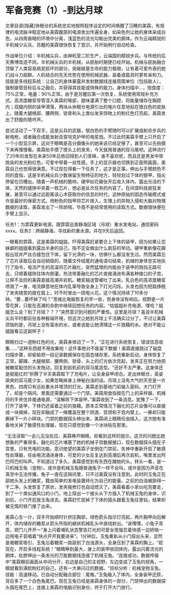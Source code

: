 # 军备竞赛（1）-到达月球

文章目录[隐藏]休眠仓的系统忠实地按照程序设定的时间唤醒了沉睡的美霖，有规律的电流脉冲稳定地从美霖腹部的电源发出传遍全身，如染色剂让她的身体染成白色，从四周昏暗的环境中分离，浅蓝色的流光勾勒出完美的胴体。作为云端精锐的半机械少尖兵，苏醒的美霖很快恢复了意识，并开始例行自动检查。

作战单位介绍：半机械尖兵，由神机营二阶生产，云端国的精锐步兵。与传统的后天赛博改造不同，半机械尖兵的半机械，从胚胎时期便已经开始。机械与胚胎融合顶替了人类容易病变损坏的部分，突破碳基生命的能力极限，让有着可爱外表的她们战斗力超群。人机结合的先天优势在使用机械武器、装备或载具时更有亲和力。技能是多线程系统：让自己的身体暴露并发射数据线连接周围单位（包括敌人），强制接管目标后与之融合，并获得其技能或特殊的能力。身体扫描中…，饱食度：75%正常，电量：90%正常。由于是苏醒后第一次恢复，系统使用常规补充方式。高浓度糖浆导管深入美霖的喉部，甜味灌满了整个口腔，将能量储存在胸腔内；双腿内侧的装甲滑落，两块从休眠仓电源引出的电片任意地贴在银白色的皮肤上，随着大腿根部、腰两侧、锁骨和头上类似发夹饰物上的粉红色灯亮起，美霖发出了舒服的嗯哼声。

尝试活动了一下双手，这是尖兵的武器，银白色的手臂随时可以扩展成射杀步兵的射电枪，或者融合成能发射击穿坦克护甲的电浆炮。不过此时美霖手臂上只开启了一个小型显示屏，这对于眼睛是高分摄像头的她来说已经足够了，甚至可以先拍摄下来再慢慢看。美霖抬手摸了摸头上的发夹，今天就用普通的双马尾吧。这种流行了20年的发型在未来50年后依旧得到人们青睐，谁不喜欢呢，而且还是黑发中带挑染的发光粉红色，可爱中带着一丝性感。手上的显示器也切换到正面照画面，美霖自己也觉得很满意。不过现在得看一下任务了，这才是正事。伸出与手臂颜色不同的食指，这是半机械尖兵少数保留生物特征的地方，轻轻划过下体的银甲，指尖停留在凹槽出。随着一声机械的脆响，硬甲如花瓣张开后收入体内，露出光洁的下体，天然的缝隙中夹着一枚芯片，想必是此次任务的内容了。在间谍科技疯狂发展，甚至可以通过远距离读心术获取你的信息的时代，这种原始的固态传输模式或许是最好的保密方式。用粉色的指甲将芯片按入，生理上的异物入侵和大脑对物理数据的读取，美霖发出了一阵娇喘，毕竟不是经常使用的读取方式。数据很快便在手臂上显示。

任务1：为霏霖更新电源，跟霏霖巡查静海区域（月球）重水发电站，通信密码xxxx。任务2：跨越静海，寻找新的重水源。并在9天后返回。

一眼看到霏霖，这是美霖的姐姐，吓得美霖赶紧要合上下体的装甲，因为如果让恋妹癖的姐姐看到露出半身的自己，指不定会做出什么疯狂的举动。硬甲重新像花瓣般出现并严丝合缝包住下体，留下光滑的一块，仿佛什么都没发生过。然而美霖忘了芯片读取后会自动销毁的，随着文件结尾的通电语句结束，机械的身体忠实地执行了指令，电流产生的高温将芯片融化，突然猛增的内能由于装甲的阻挡无路可去，只顺着缝隙往体内倒灌。热流带着融化的芯片直接涌进布满各种接口的子宫，让猝不及防的美霖直接高潮并宕机。糖浆输送管被吐了出来，乳白色的高浓度糖浆喷溅了一身，电流肆意地在体内乱窜导致全身上下灯光闪烁，头发也因为短路挣脱了发夹随意的披在肩上，时不时冒出一团电火花。这个情况持续了10多分钟。“要…要坏掉了吗？”思维比电脑恢复的早一些，但身体没有响应。视野是一片雪花屏，只能在高潮的余韵中继续回想任务的内容。“给姐姐补充电源，嘿哈？姐姐怎么会？到了月球？？？”突然意识到问题的严重性。这里是月球？虽说半机械尖兵平时都前往各种极端环境，但这次让她到月球上干活确实过分了。不过让美霖烦恼的是，月球上没有富余的水，或者说能让她清理这一片狼藉的水。绝对不能让姐姐看见这副样子！

眼睛扫过一道粉红色的光，美霖身体动了一下。“正在进行系统恢复，错误信息收集……”这种东西就不用收集啦！这件事绝对不能留下数据！美霖直接跳过了磁盘扫描步骤，却偷偷把一段记录数据保存在固态储存里。系统重新启动，身体恢复了正常，脚踝、大腿根部、腰两侧、锁骨、头上的灯光依次亮起，发夹正在努力地把被糖浆黏住的头发拖动，回复到宕机前的双马尾造型。“还好不太严重。这身体还是挺能扛的”折腾了半天美霖取下了充电片，让全身装甲闭合。走出休眠仓，英姿飒爽的双马尾少女，如果忽略掉身上神秘白浊的话。月球上没有大气的天空是一片黑色，四周只有远处重水井塔顶的灯光。美霖走到基地门前输入密码，大门打开了，却是个隔间。里面还需要通过一个门禁。美霖用食指按在门上的采样器，机械将的手夹住并接通电源，“请解除下体装甲。”美霖收到了一条消息。犹豫了一下，打开了装甲，下体仍还留着之前的狼藉。原本正常情况下融化的芯片会像可以直接成一块揭掉，现在却融成了一摊覆盖在整个阴道、宫颈和子宫内壁上，一撕却只能撕掉下一片小碎块。门禁的数据探头伸出来，美霖闭上眼睛任由插入，这次她有准备地关掉了敏感性处理器，现在只感觉到像一个冰块贴在那里。

“无法读取”一会儿见没反应，美霖睁开眼睛，却看到这样的提示。这次的问题比她想象的严重得多。融化的芯片堵塞了她的机械子宫数据接口，现在数据探头插在子宫里，只有充电的功能。意识绝望的美霖子坐倒在门禁前，失神中重新开启了敏感性处理器，任由电流涌进身体，可爱的少女反复达到高潮后再次宕机，嘴里发出阿巴阿巴的叫声。不知道过了多久，美霖感觉到有东西在蹭她的头。转头一看，是一只机械玉兔（宠物）。或许是机械玉兔跟普通兔子一样不会叫，或许是因为声音在真空中无法传播，兔子一直在这隔间里，只不过美霖没有注意到。此时的玉兔正在舔她头发上的糖浆，籍由简单的发电装置转化为自己的能量。之前的白浊被舔得一干二净，头发恢复了原状，发夹报修灯也自动熄灭了。美霖看着小家伙吃完要走，到了一个类似通风口的小门，地上探出一个接头从下方插入了机械玉兔的身体，识别后，小门开启放玉兔进去。美霖赶忙拔掉了下体的插头跟着玉兔往里钻，结果却被无情的铁门推了出来。

美霖心生一计，双手开始顺时针挤压胸部，绿色箭头指示灯亮起，两片胸甲向后解开，体内储存的糖浆从箭头所指的蜗状机械乳头中直线射出。“诶嘿嘿，小兔子乖乖，把门儿开开～”身上闪着哺乳状态警告灯光的可爱女孩强忍着快感一边娇喘一边用电子音唱着“快点开开我要进来”。1分钟后，玉兔重新从小门探出头来，显然是被糖浆吸引，玉兔沿着糖浆一路舔到了白浊源头，全身压到了美霖的胸上。“趁现在，开启多线程系统！”眼睛睁到最大，身上的装甲收回体内，露出闪着流光的胴体，肚脐伸出一条发光的万能数据线连接了机械玉兔。“连接成功，数据传输中”美霖眼前画面从中间分开，右边是自己的主视野，左边变成了玉兔的视角，一眼就看到满脸粉红的自己，还有一大串闪过的数据。“目标分析：机械宠物玉兔。技能：高速移动。已自动分配融合部位：尾椎。”玉兔融入了体内，全身装甲还原，背后多了一个白色兔尾巴。现在玉兔已经是美霖身体的一部分，门禁伸出的数据探头插在尾巴上，连接上美霖的电脑识别身份，终于打开大门放行。

 